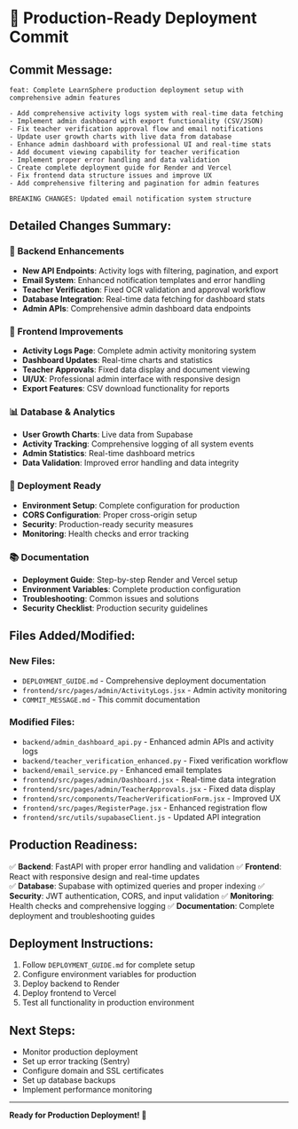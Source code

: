 # 🚀 Production-Ready Deployment Commit

## Commit Message:

```
feat: Complete LearnSphere production deployment setup with comprehensive admin features

- Add comprehensive activity logs system with real-time data fetching
- Implement admin dashboard with export functionality (CSV/JSON)
- Fix teacher verification approval flow and email notifications
- Update user growth charts with live data from database
- Enhance admin dashboard with professional UI and real-time stats
- Add document viewing capability for teacher verification
- Implement proper error handling and data validation
- Create complete deployment guide for Render and Vercel
- Fix frontend data structure issues and improve UX
- Add comprehensive filtering and pagination for admin features

BREAKING CHANGES: Updated email notification system structure
```

## Detailed Changes Summary:

### 🔧 Backend Enhancements

- **New API Endpoints**: Activity logs with filtering, pagination, and export
- **Email System**: Enhanced notification templates and error handling
- **Teacher Verification**: Fixed OCR validation and approval workflow
- **Database Integration**: Real-time data fetching for dashboard stats
- **Admin APIs**: Comprehensive admin dashboard data endpoints

### 🎨 Frontend Improvements

- **Activity Logs Page**: Complete admin activity monitoring system
- **Dashboard Updates**: Real-time charts and statistics
- **Teacher Approvals**: Fixed data display and document viewing
- **UI/UX**: Professional admin interface with responsive design
- **Export Features**: CSV download functionality for reports

### 📊 Database & Analytics

- **User Growth Charts**: Live data from Supabase
- **Activity Tracking**: Comprehensive logging of all system events
- **Admin Statistics**: Real-time dashboard metrics
- **Data Validation**: Improved error handling and data integrity

### 🚀 Deployment Ready

- **Environment Setup**: Complete configuration for production
- **CORS Configuration**: Proper cross-origin setup
- **Security**: Production-ready security measures
- **Monitoring**: Health checks and error tracking

### 📚 Documentation

- **Deployment Guide**: Step-by-step Render and Vercel setup
- **Environment Variables**: Complete production configuration
- **Troubleshooting**: Common issues and solutions
- **Security Checklist**: Production security guidelines

## Files Added/Modified:

### New Files:

- `DEPLOYMENT_GUIDE.md` - Comprehensive deployment documentation
- `frontend/src/pages/admin/ActivityLogs.jsx` - Admin activity monitoring
- `COMMIT_MESSAGE.md` - This commit documentation

### Modified Files:

- `backend/admin_dashboard_api.py` - Enhanced admin APIs and activity logs
- `backend/teacher_verification_enhanced.py` - Fixed verification workflow
- `backend/email_service.py` - Enhanced email templates
- `frontend/src/pages/admin/Dashboard.jsx` - Real-time data integration
- `frontend/src/pages/admin/TeacherApprovals.jsx` - Fixed data display
- `frontend/src/components/TeacherVerificationForm.jsx` - Improved UX
- `frontend/src/pages/RegisterPage.jsx` - Enhanced registration flow
- `frontend/src/utils/supabaseClient.js` - Updated API integration

## Production Readiness:

✅ **Backend**: FastAPI with proper error handling and validation
✅ **Frontend**: React with responsive design and real-time updates  
✅ **Database**: Supabase with optimized queries and proper indexing
✅ **Security**: JWT authentication, CORS, and input validation
✅ **Monitoring**: Health checks and comprehensive logging
✅ **Documentation**: Complete deployment and troubleshooting guides

## Deployment Instructions:

1. Follow `DEPLOYMENT_GUIDE.md` for complete setup
2. Configure environment variables for production
3. Deploy backend to Render
4. Deploy frontend to Vercel
5. Test all functionality in production environment

## Next Steps:

- Monitor production deployment
- Set up error tracking (Sentry)
- Configure domain and SSL certificates
- Set up database backups
- Implement performance monitoring

---

**Ready for Production Deployment! 🎉**
